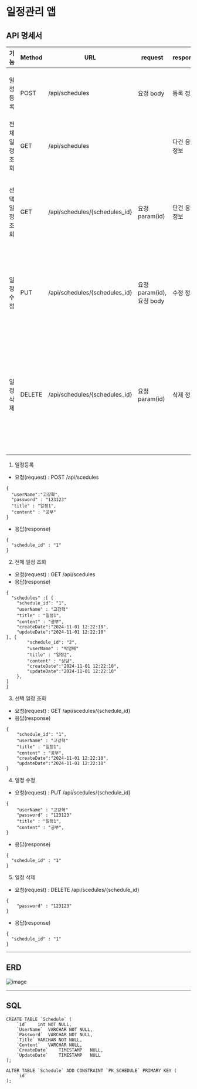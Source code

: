 # 일정관리 앱

API 명세서
--------------

| 기능 | Method | **URL** | **request** | **response** | **상태코드** |
| --- | --- | --- | --- | --- | --- |
| 일정 등록 | POST | /api/schedules  | 요청 body | 등록 정보 | 200 OK, 400 비정상 값 |
| 전체 일정 조회 | GET | /api/schedules |  | 다건 응답 정보 | 200 OK |
| 선택 일정 조회 | GET | /api/schedules/{schedules_id} | 요청 param(id) | 단건 응답 정보 | 200 OK, 404 선택한 일정이 사라짐 |
| 일정 수정 | PUT | /api/schedules/{schedules_id}  | 요청 param(id), 요청 body | 수정 정보 | 200 OK, 400 비정상 값, 403 비밀번호 틀림 |
| 일정 삭제 | DELETE | /api/schedules/{schedules_id}  | 요청 param(id) | 삭제 정보 | 200 OK, 403 비밀번호 틀림, 404 선택한 일정이 사라짐 |

1. 일정등록
  - 요청(request) : POST /api/scedules
  ```
{
	"userName":"고강혁",
	"password" : "123123"
	"title" : "일정1",
	"content" : "공부"
}
  ```
  - 응답(response)
```
{
  "schedule_id" : "1"
}
```
2. 전체 일정 조회
- 요청(request) : GET /api/scedules
- 응답(response)
```
{
  "schedules" :[ {
    "schedule_id": "1",
    "userName" : "고강혁"
    "title" : "일정1",
    "content" : "공부",
    "createDate":"2024-11-01 12:22:10",
    "updateDate":"2024-11-01 12:22:10"
}, {
        "schedule_id": "2",
        "userName" : "박영배"
        "title" : "일정2",
        "content" : "상담",
        "createDate":"2024-11-01 12:22:10",
        "updateDate":"2024-11-01 12:22:10"
    },
]
}
```
3. 선택 일정 조회
- 요청(request) : GET /api/scedules/{schedule_id}
- 응답(response)
```
{
    "schedule_id": "1",
    "userName" : "고강혁"
    "title" : "일정1",
    "content" : "공부",
    "createDate":"2024-11-01 12:22:10",
    "updateDate":"2024-11-01 12:22:10"
}
```
4. 일정 수정
- 요청(request) : PUT /api/scedules/{schedule_id}
```
{
    "userName" : "고강혁"
    "password" : "123123"
    "title" : "일정1",
    "content" : "공부",
}
```
- 응답(response)
```
{
  "schedule_id" : "1"
}
```
5. 일정 삭제
- 요청(request) : DELETE /api/scedules/{schedule_id}
```
{
    "password" : "123123"
}
```
- 응답(response)
```
{
  "schedule_id" : "1"
}
```
*** 

ERD
----------

![image](https://github.com/user-attachments/assets/17e83d52-e6fb-41a3-aa3e-310fd2b23d54)





***
SQL
---

```
CREATE TABLE `Schedule` (
	`id`	int	NOT NULL,
	`UserName`	VARCHAR	NOT NULL,
	`Password`	VARCHAR	NOT NULL,
	`Title`	VARCHAR	NOT NULL,
	`Content`	VARCHAR	NULL,
	`CreateDate`	TIMESTAMP	NULL,
	`UpdateDate`	TIMESTAMP	NULL
);

ALTER TABLE `Schedule` ADD CONSTRAINT `PK_SCHEDULE` PRIMARY KEY (
	`id`
);


```
